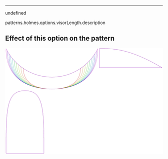 ---

undefined

patterns.holmes.options.visorLength.description

## Effect of this option on the pattern
![This image shows the effect of this option by superimposing several variants that have a different value for this option](holmes_visorlength_sample.svg "Effect of this option on the pattern")